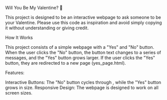 Will You Be My Valentine? 💌

This project is designed to be an interactive webpage to ask someone to be your Valentine. Please use this code as inspiration and avoid simply copying it without understanding or giving credit.


How It Works

This project consists of a simple webpage with a "Yes" and "No" button. When the user clicks the "No" button, the button text changes to a series of messages, and the "Yes" button grows larger. If the user clicks the "Yes" button, they are redirected to a new page (yes_page.html).

Features:

Interactive Buttons: The "No" button cycles through , while the "Yes" button grows in size.
Responsive Design: The webpage is designed to work on all screen sizes.
